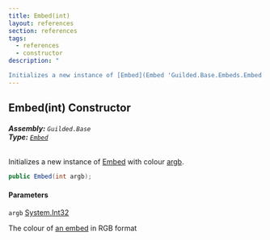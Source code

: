 ```yaml
---
title: Embed(int)
layout: references
section: references
tags:
  - references
  - constructor
description: "

Initializes a new instance of [Embed](Embed 'Guilded.Base.Embeds.Embed') with colour [argb](Embed.Embed(int)#Guilded.Base.Embeds.Embed.Embed(int).argb 'Guilded.Base.Embeds.Embed.Embed(int).argb')."
---
```


## Embed(int) Constructor
###### **Assembly:** `Guilded.Base`<br/>**Type:** [`Embed`](Embed 'Guilded.Base.Embeds.Embed')

Initializes a new instance of [Embed](Embed 'Guilded.Base.Embeds.Embed') with colour [argb](Embed.Embed(int)#Guilded.Base.Embeds.Embed.Embed(int).argb 'Guilded.Base.Embeds.Embed.Embed(int).argb').

```csharp
public Embed(int argb);
```
#### Parameters

<a name='Guilded.Base.Embeds.Embed.Embed(int).argb'></a>

`argb` [System.Int32](https://docs.microsoft.com/en-us/dotnet/api/System.Int32 'System.Int32')

The colour of [an embed](Embed 'Guilded.Base.Embeds.Embed') in RGB format